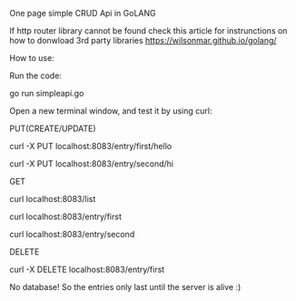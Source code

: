 
One page simple CRUD Api in GoLANG

If http router library cannot be found check this article for instrunctions on how to donwload 3rd party libraries
https://wilsonmar.github.io/golang/

How to use:

Run the code:

  go run simpleapi.go

Open a new terminal window, and test it by using curl:


  PUT(CREATE/UPDATE)
  
  curl -X PUT localhost:8083/entry/first/hello
  
  curl -X PUT localhost:8083/entry/second/hi
  
  GET
  
  curl localhost:8083/list
  
  curl localhost:8083/entry/first
  
  curl localhost:8083/entry/second

  DELETE
  
  curl -X DELETE localhost:8083/entry/first


  No database! So the entries only last until the server is alive :)
